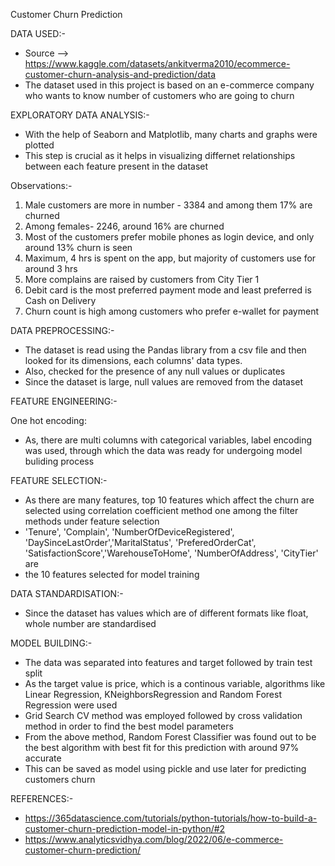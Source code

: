 Customer Churn Prediction
  
DATA USED:-
- Source -->  https://www.kaggle.com/datasets/ankitverma2010/ecommerce-customer-churn-analysis-and-prediction/data
- The dataset used in this project is based on an e-commerce company who wants to know number of customers who are going to churn 
  
  
EXPLORATORY DATA ANALYSIS:-
- With the help of Seaborn and Matplotlib, many charts and graphs were plotted
- This step is crucial as it helps in visualizing differnet relationships between each feature present in the dataset

Observations:-

1. Male customers are more in number - 3384 and among them 17% are churned
2. Among females- 2246, around 16% are churned
3. Most of the customers prefer mobile phones as login device, and only around 13% churn is seen
4. Maximum, 4 hrs is spent on the app, but majority of customers use for around 3 hrs
5. More complains are raised by customers from City Tier 1
6. Debit card is the most preferred payment mode and least preferred is Cash on Delivery
7. Churn count is high among customers who prefer e-wallet for payment 


DATA PREPROCESSING:-
- The dataset is read using the Pandas library from a csv file and then looked for its dimensions, each columns' data types.
- Also, checked for the presence of any null values or duplicates
- Since the dataset is large, null values are removed from the dataset
  
FEATURE ENGINEERING:-

One hot encoding:

- As, there are multi columns with categorical variables, label encoding was used, through which the data was ready for undergoing model buliding process

FEATURE SELECTION:-
- As there are many features, top 10 features which affect the churn are selected using correlation coefficient method one among the filter methods under feature selection
- 'Tenure', 'Complain', 'NumberOfDeviceRegistered', 'DaySinceLastOrder','MaritalStatus', 'PreferedOrderCat', 'SatisfactionScore','WarehouseToHome', 'NumberOfAddress', 'CityTier' are
- the 10 features selected for model training

DATA STANDARDISATION:-
- Since the dataset has values which are of different formats like float, whole number are standardised

MODEL BUILDING:-
- The data was separated into features and target followed by train test split
- As the target value is price, which is a continous variable, algorithms like Linear Regression, KNeighborsRegression and Random Forest Regression were used
- Grid Search CV method was employed followed by cross validation method in order to find the best model parameters
- From the above method, Random Forest Classifier was found out to be the best algorithm with best fit for this prediction with around 97% accurate
- This can be saved as model using pickle and use later for predicting customers churn

REFERENCES:-
- https://365datascience.com/tutorials/python-tutorials/how-to-build-a-customer-churn-prediction-model-in-python/#2
- https://www.analyticsvidhya.com/blog/2022/06/e-commerce-customer-churn-prediction/
